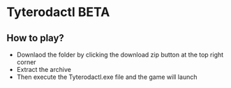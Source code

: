 # Tyterodactl BETA

## How to play?
- Downlaod the folder by clicking the download zip button at the top right corner
- Extract the archive
- Then execute the Tyterodactl.exe file and the game will launch
